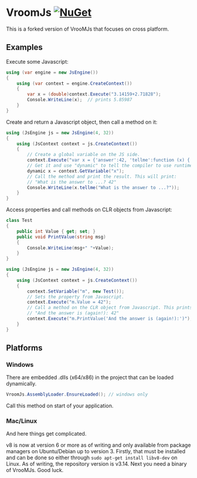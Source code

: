 # VroomJs [![NuGet](https://img.shields.io/nuget/v/VroomJs.svg?maxAge=2592000)](https://www.nuget.org/packages/VroomJs/)

This is a forked version of VrooMJs that focuses on cross platform.

## Examples

Execute some Javascript:

```c#
using (var engine = new JsEngine())
{
    using (var context = engine.CreateContext())
    {
        var x = (double)context.Execute("3.14159+2.71828");
        Console.WriteLine(x);  // prints 5.85987
    }
}
```

Create and return a Javascript object, then call a method on it:

```c#
using (JsEngine js = new JsEngine(4, 32))
{
    using (JsContext context = js.CreateContext())
    {
        // Create a global variable on the JS side.
        context.Execute("var x = {'answer':42, 'tellme':function (x) { return x+' '+this.answer; }}");
        // Get it and use "dynamic" to tell the compiler to use runtime binding.
        dynamic x = context.GetVariable("x");
        // Call the method and print the result. This will print:
        // "What is the answer to ...? 42"
        Console.WriteLine(x.tellme("What is the answer to ...?"));
    }
}
```

Access properties and call methods on CLR objects from Javascript:

```c#
class Test
{
    public int Value { get; set; }
    public void PrintValue(string msg)
    {
        Console.WriteLine(msg+" "+Value);
    }
}

using (JsEngine js = new JsEngine(4, 32))
{
    using (JsContext context = js.CreateContext())
    {
        context.SetVariable("m", new Test());
        // Sets the property from Javascript.
        context.Execute("m.Value = 42");
        // Call a method on the CLR object from Javascript. This prints:
        // "And the answer is (again!): 42"
        context.Execute("m.PrintValue('And the answer is (again!):')");
    }
}
```
## Platforms

### Windows

There are embedded .dlls (x64/x86) in the project that can be loaded dynamically.

```c#
VroomJs.AssemblyLoader.EnsureLoaded(); // windows only
```

Call this method on start of your application.

### Mac/Linux

And here things get complicated.

v8 is now at version 6 or more as of writing and only available from package managers on Ubuntu/Debian up to version 3. Firstly, that must be installed and can be done so either through `sudo apt-get install libv8-dev` on Linux. As of writing, the repository version is v3.14. Next you need a binary of VrooMJs. Good luck.

